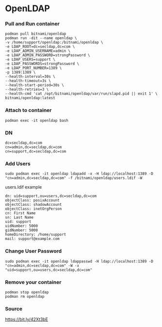# OpenLDAP

### Pull and Run container
```
podman pull bitnami/openldap
podman run -dit --name openldap \
-v /home/support/openldap:/bitnami/openldap \
-e LDAP_ROOT=dc=secldap,dc=com \
-e LDAP_ADMIN_USERNAME=admin \
-e LDAP_ADMIN_PASSWORD=strongPassword \
-e LDAP_USERS=support \
-e LDAP_PASSWORDS=strongPassword \
-e LDAP_PORT_NUMBER=1389 \
-p 1389:1389 \
--health-interval=30s \
--health-timeout=3s \
--health-start-period=30s \
--health-retries=3 \
--health-cmd 'cat /opt/bitnami/openldap/var/run/slapd.pid || exit 1' \
bitnami/openldap:latest
```

### Attach to container
```
podman exec -it openldap bash
```

### DN
```
dc=secldap,dc=com
cn=admin,dc=secldap,dc=com
cn=support,dc=secldap,dc=com
```

### Add Users
```
sudo podman exec -it openldap ldapadd -x -H ldap://localhost:1389 -D "cn=admin,dc=secldap,dc=com" -f /bitnami/openldap/users.ldif -W
```
users.ldif example  
```
dn: uid=support,ou=users,dc=secldap,dc=com
objectClass: posixAccount
objectClass: shadowAccount
objectClass: inetOrgPerson
cn: First Name
sn: Last Name
uid: support
uidNumber: 5000
gidNumber: 5000
homeDirectory: /home/support
mail: support@example.com
```

### Change User Password
```
sudo podman exec -it openldap ldappasswd -H ldap://localhost:1389 -D "cn=admin,dc=secldap,dc=com" -W -x "uid=support,ou=users,dc=secldap,dc=com"
```

### Remove your container
```
podman stop openldap
podman rm openldap
```

### Source
https://bit.ly/42Xt3bE